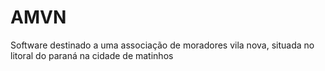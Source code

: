 # AMVN
Software destinado a uma associação de moradores vila nova, situada no litoral do paraná na cidade de matinhos
